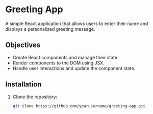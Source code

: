 # Greeting App

A simple React application that allows users to enter their name and displays a personalized greeting message.



## Objectives

- Create React components and manage their state.
- Render components to the DOM using JSX.
- Handle user interactions and update the component state.


## Installation

1. Clone the repository:
   ```bash
   git clone https://github.com/yourusername/greeting-app.git